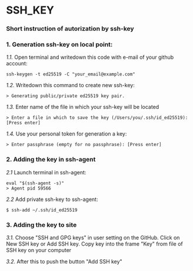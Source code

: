 # SSH_KEY #
### Short instruction of autorization by ssh-key ###

### 1. Generation ssh-key on local point: ###
_1.1._ Open terminal and writedown this code with e-mail of your github account:

    ssh-keygen -t ed25519 -C "your_email@example.com"

_1.2._ Writedown this command to create new ssh-key:

    > Generating public/private ed25519 key pair.

_1.3._ Enter name of the file in which your ssh-key will be located

    > Enter a file in which to save the key (/Users/you/.ssh/id_ed25519): [Press enter]

_1.4._ Use your personal token for generation a key:

    > Enter passphrase (empty for no passphrase): [Press enter]

### 2. Adding the key in ssh-agent
_2.1_ Launch terminal in ssh-agent:

    eval "$(ssh-agent -s)"
    > Agent pid 59566

_2.2_ Add private ssh-key to ssh-agent:

    $ ssh-add ~/.ssh/id_ed25519

### 3. Adding the key to site
_3.1._ Choose "SSH and GPG keys" in user setting on the GitHub. Click on New SSH key or Add SSH key. Copy key into the frame "Key" from file of SSH key on your computer

_3.2._ After this to push the button "Add SSH key"
